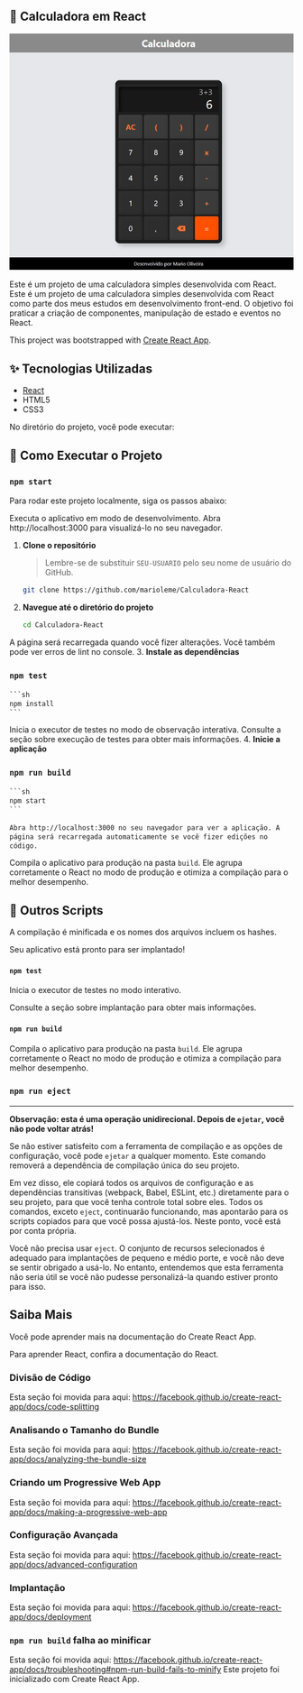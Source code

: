 ## 🧮 Calculadora em React
![Demonstração da Calculadora](./screenshot-calculadora.jpg)

Este é um projeto de uma calculadora simples desenvolvida com React.
Este é um projeto de uma calculadora simples desenvolvida com React como parte dos meus estudos em desenvolvimento front-end. O objetivo foi praticar a criação de componentes, manipulação de estado e eventos no React.

This project was bootstrapped with [Create React App](https://github.com/facebook/create-react-app).
## ✨ Tecnologias Utilizadas

- [React](https://reactjs.org/)
- HTML5
- CSS3

No diretório do projeto, você pode executar:
## 🚀 Como Executar o Projeto

### `npm start`
Para rodar este projeto localmente, siga os passos abaixo:

Executa o aplicativo em modo de desenvolvimento.
Abra http://localhost:3000 para visualizá-lo no seu navegador.
1.  **Clone o repositório**
    > Lembre-se de substituir `SEU-USUARIO` pelo seu nome de usuário do GitHub.
    ```sh
    git clone https://github.com/marioleme/Calculadora-React
    ```
    
2.  **Navegue até o diretório do projeto**
    
    ```sh
    cd Calculadora-React
    ```

A página será recarregada quando você fizer alterações.
Você também pode ver erros de lint no console.
3.  **Instale as dependências**

### `npm test`
    ```sh
    npm install
    ```

Inicia o executor de testes no modo de observação interativa.
Consulte a seção sobre execução de testes para obter mais informações.
4.  **Inicie a aplicação**

### `npm run build`
    ```sh
    npm start
    ```
    
    Abra http://localhost:3000 no seu navegador para ver a aplicação. A página será recarregada automaticamente se você fizer edições no código.

Compila o aplicativo para produção na pasta `build`.
Ele agrupa corretamente o React no modo de produção e otimiza a compilação para o melhor desempenho.
## 📜 Outros Scripts

A compilação é minificada e os nomes dos arquivos incluem os hashes.

Seu aplicativo está pronto para ser implantado!
#### `npm test`
Inicia o executor de testes no modo interativo.

Consulte a seção sobre implantação para obter mais informações.
#### `npm run build`
Compila o aplicativo para produção na pasta `build`. Ele agrupa corretamente o React no modo de produção e otimiza a compilação para melhor desempenho.

### `npm run eject`
---

**Observação: esta é uma operação unidirecional. Depois de `ejetar`, você não pode voltar atrás!**

Se não estiver satisfeito com a ferramenta de compilação e as opções de configuração, você pode `ejetar` a qualquer momento. Este comando removerá a dependência de compilação única do seu projeto.

Em vez disso, ele copiará todos os arquivos de configuração e as dependências transitivas (webpack, Babel, ESLint, etc.) diretamente para o seu projeto, para que você tenha controle total sobre eles. Todos os comandos, exceto `eject`, continuarão funcionando, mas apontarão para os scripts copiados para que você possa ajustá-los. Neste ponto, você está por conta própria.

Você não precisa usar `eject`. O conjunto de recursos selecionados é adequado para implantações de pequeno e médio porte, e você não deve se sentir obrigado a usá-lo. No entanto, entendemos que esta ferramenta não seria útil se você não pudesse personalizá-la quando estiver pronto para isso.

## Saiba Mais

Você pode aprender mais na documentação do Create React App.

Para aprender React, confira a documentação do React.

### Divisão de Código

Esta seção foi movida para aqui: https://facebook.github.io/create-react-app/docs/code-splitting

### Analisando o Tamanho do Bundle

Esta seção foi movida para aqui: https://facebook.github.io/create-react-app/docs/analyzing-the-bundle-size

### Criando um Progressive Web App

Esta seção foi movida para aqui: https://facebook.github.io/create-react-app/docs/making-a-progressive-web-app

### Configuração Avançada

Esta seção foi movida para aqui: https://facebook.github.io/create-react-app/docs/advanced-configuration

### Implantação

Esta seção foi movida para aqui: https://facebook.github.io/create-react-app/docs/deployment

### `npm run build` falha ao minificar

Esta seção foi movida aqui: https://facebook.github.io/create-react-app/docs/troubleshooting#npm-run-build-fails-to-minify
Este projeto foi inicializado com Create React App.
